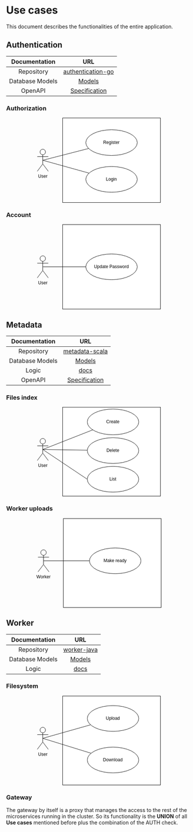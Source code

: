 # Use cases

This document describes the functionalities of the entire application.

## Authentication

|  Documentation  |                             URL                              |
| :-------------: | :----------------------------------------------------------: |
|   Repository    | [authentication-go](https://github.com/hawks-atlanta/authentication-go) |
| Database Models |             [Models](Database.md#Authentication)             |
|     OpenAPI     | [Specification](https://github.com/hawks-atlanta/authentication-go/docs/spec.openapi.yaml) |

### Authorization

<p style="text-align: center"><svg xmlns="http://www.w3.org/2000/svg" xmlns:xlink="http://www.w3.org/1999/xlink" version="1.1" width="336px" viewBox="-0.5 -0.5 336 231" content="&lt;mxfile host=&quot;app.diagrams.net&quot; modified=&quot;2023-08-17T21:43:16.329Z&quot; agent=&quot;Mozilla/5.0 (Windows NT 10.0; Win64; x64) AppleWebKit/537.36 (KHTML, like Gecko) Chrome/116.0.0.0 Safari/537.36&quot; etag=&quot;h7xAkAtKScxiPlv5ypOF&quot; version=&quot;21.6.8&quot; type=&quot;device&quot;&gt;&#10;  &lt;diagram name=&quot;Page-1&quot; id=&quot;dknG0FYPloJTLaOVneB4&quot;&gt;&#10;    &lt;mxGraphModel dx=&quot;1050&quot; dy=&quot;577&quot; grid=&quot;0&quot; gridSize=&quot;10&quot; guides=&quot;1&quot; tooltips=&quot;1&quot; connect=&quot;1&quot; arrows=&quot;1&quot; fold=&quot;1&quot; page=&quot;1&quot; pageScale=&quot;1&quot; pageWidth=&quot;850&quot; pageHeight=&quot;1100&quot; math=&quot;0&quot; shadow=&quot;0&quot;&gt;&#10;      &lt;root&gt;&#10;        &lt;mxCell id=&quot;0&quot; /&gt;&#10;        &lt;mxCell id=&quot;1&quot; parent=&quot;0&quot; /&gt;&#10;        &lt;mxCell id=&quot;DDC4TWG9UTvvL-4e5KVK-3&quot; value=&quot;&quot; style=&quot;shape=rect;html=1;verticalAlign=top;fontStyle=1;whiteSpace=wrap;align=center;&quot; vertex=&quot;1&quot; parent=&quot;1&quot;&gt;&#10;          &lt;mxGeometry x=&quot;199&quot; y=&quot;125&quot; width=&quot;266&quot; height=&quot;230&quot; as=&quot;geometry&quot; /&gt;&#10;        &lt;/mxCell&gt;&#10;        &lt;mxCell id=&quot;DDC4TWG9UTvvL-4e5KVK-7&quot; style=&quot;rounded=0;orthogonalLoop=1;jettySize=auto;html=1;exitX=0.5;exitY=0.5;exitDx=0;exitDy=0;exitPerimeter=0;endArrow=none;endFill=0;&quot; edge=&quot;1&quot; parent=&quot;1&quot; source=&quot;DDC4TWG9UTvvL-4e5KVK-1&quot; target=&quot;DDC4TWG9UTvvL-4e5KVK-4&quot;&gt;&#10;          &lt;mxGeometry relative=&quot;1&quot; as=&quot;geometry&quot; /&gt;&#10;        &lt;/mxCell&gt;&#10;        &lt;mxCell id=&quot;DDC4TWG9UTvvL-4e5KVK-8&quot; style=&quot;rounded=0;orthogonalLoop=1;jettySize=auto;html=1;exitX=0.5;exitY=0.5;exitDx=0;exitDy=0;exitPerimeter=0;endArrow=none;endFill=0;&quot; edge=&quot;1&quot; parent=&quot;1&quot; source=&quot;DDC4TWG9UTvvL-4e5KVK-1&quot; target=&quot;DDC4TWG9UTvvL-4e5KVK-5&quot;&gt;&#10;          &lt;mxGeometry relative=&quot;1&quot; as=&quot;geometry&quot; /&gt;&#10;        &lt;/mxCell&gt;&#10;        &lt;mxCell id=&quot;DDC4TWG9UTvvL-4e5KVK-1&quot; value=&quot;User&quot; style=&quot;shape=umlActor;verticalLabelPosition=bottom;verticalAlign=top;html=1;outlineConnect=0;&quot; vertex=&quot;1&quot; parent=&quot;1&quot;&gt;&#10;          &lt;mxGeometry x=&quot;130&quot; y=&quot;210&quot; width=&quot;30&quot; height=&quot;60&quot; as=&quot;geometry&quot; /&gt;&#10;        &lt;/mxCell&gt;&#10;        &lt;mxCell id=&quot;DDC4TWG9UTvvL-4e5KVK-4&quot; value=&quot;Register&quot; style=&quot;ellipse;whiteSpace=wrap;html=1;&quot; vertex=&quot;1&quot; parent=&quot;1&quot;&gt;&#10;          &lt;mxGeometry x=&quot;262&quot; y=&quot;157&quot; width=&quot;140&quot; height=&quot;70&quot; as=&quot;geometry&quot; /&gt;&#10;        &lt;/mxCell&gt;&#10;        &lt;mxCell id=&quot;DDC4TWG9UTvvL-4e5KVK-5&quot; value=&quot;Login&quot; style=&quot;ellipse;whiteSpace=wrap;html=1;&quot; vertex=&quot;1&quot; parent=&quot;1&quot;&gt;&#10;          &lt;mxGeometry x=&quot;262&quot; y=&quot;257&quot; width=&quot;140&quot; height=&quot;70&quot; as=&quot;geometry&quot; /&gt;&#10;        &lt;/mxCell&gt;&#10;      &lt;/root&gt;&#10;    &lt;/mxGraphModel&gt;&#10;  &lt;/diagram&gt;&#10;&lt;/mxfile&gt;&#10;" onclick="(function(svg){var src=window.event.target||window.event.srcElement;while (src!=null&amp;&amp;src.nodeName.toLowerCase()!='a'){src=src.parentNode;}if(src==null){if(svg.wnd!=null&amp;&amp;!svg.wnd.closed){svg.wnd.focus();}else{var r=function(evt){if(evt.data=='ready'&amp;&amp;evt.source==svg.wnd){svg.wnd.postMessage(decodeURIComponent(svg.getAttribute('content')),'*');window.removeEventListener('message',r);}};window.addEventListener('message',r);svg.wnd=window.open('https://viewer.diagrams.net/?client=1&amp;page=0&amp;edit=_blank');}}})(this);" style="cursor:pointer;max-width:100%;max-height:231px;"><defs/><g><rect x="69" y="0" width="266" height="230" fill="rgb(255, 255, 255)" stroke="rgb(0, 0, 0)" pointer-events="all"/><path d="M 15 115 L 139.73 82.98" fill="none" stroke="rgb(0, 0, 0)" stroke-miterlimit="10" pointer-events="stroke"/><path d="M 15 115 L 140.82 149.99" fill="none" stroke="rgb(0, 0, 0)" stroke-miterlimit="10" pointer-events="stroke"/><ellipse cx="15" cy="92.5" rx="7.5" ry="7.5" fill="rgb(255, 255, 255)" stroke="rgb(0, 0, 0)" pointer-events="all"/><path d="M 15 100 L 15 125 M 15 105 L 0 105 M 15 105 L 30 105 M 15 125 L 0 145 M 15 125 L 30 145" fill="none" stroke="rgb(0, 0, 0)" stroke-miterlimit="10" pointer-events="all"/><g transform="translate(-0.5 -0.5)"><switch><foreignObject pointer-events="none" width="100%" height="100%" requiredFeatures="http://www.w3.org/TR/SVG11/feature#Extensibility" style="overflow: visible; text-align: left;"><div xmlns="http://www.w3.org/1999/xhtml" style="display: flex; align-items: unsafe flex-start; justify-content: unsafe center; width: 1px; height: 1px; padding-top: 152px; margin-left: 15px;"><div data-drawio-colors="color: rgb(0, 0, 0); " style="box-sizing: border-box; font-size: 0px; text-align: center;"><div style="display: inline-block; font-size: 12px; font-family: Helvetica; color: rgb(0, 0, 0); line-height: 1.2; pointer-events: all; white-space: nowrap;">User</div></div></div></foreignObject><text x="15" y="164" fill="rgb(0, 0, 0)" font-family="Helvetica" font-size="12px" text-anchor="middle">User</text></switch></g><ellipse cx="202" cy="67" rx="70" ry="35" fill="rgb(255, 255, 255)" stroke="rgb(0, 0, 0)" pointer-events="all"/><g transform="translate(-0.5 -0.5)"><switch><foreignObject pointer-events="none" width="100%" height="100%" requiredFeatures="http://www.w3.org/TR/SVG11/feature#Extensibility" style="overflow: visible; text-align: left;"><div xmlns="http://www.w3.org/1999/xhtml" style="display: flex; align-items: unsafe center; justify-content: unsafe center; width: 138px; height: 1px; padding-top: 67px; margin-left: 133px;"><div data-drawio-colors="color: rgb(0, 0, 0); " style="box-sizing: border-box; font-size: 0px; text-align: center;"><div style="display: inline-block; font-size: 12px; font-family: Helvetica; color: rgb(0, 0, 0); line-height: 1.2; pointer-events: all; white-space: normal; overflow-wrap: normal;">Register</div></div></div></foreignObject><text x="202" y="71" fill="rgb(0, 0, 0)" font-family="Helvetica" font-size="12px" text-anchor="middle">Register</text></switch></g><ellipse cx="202" cy="167" rx="70" ry="35" fill="rgb(255, 255, 255)" stroke="rgb(0, 0, 0)" pointer-events="all"/><g transform="translate(-0.5 -0.5)"><switch><foreignObject pointer-events="none" width="100%" height="100%" requiredFeatures="http://www.w3.org/TR/SVG11/feature#Extensibility" style="overflow: visible; text-align: left;"><div xmlns="http://www.w3.org/1999/xhtml" style="display: flex; align-items: unsafe center; justify-content: unsafe center; width: 138px; height: 1px; padding-top: 167px; margin-left: 133px;"><div data-drawio-colors="color: rgb(0, 0, 0); " style="box-sizing: border-box; font-size: 0px; text-align: center;"><div style="display: inline-block; font-size: 12px; font-family: Helvetica; color: rgb(0, 0, 0); line-height: 1.2; pointer-events: all; white-space: normal; overflow-wrap: normal;">Login</div></div></div></foreignObject><text x="202" y="171" fill="rgb(0, 0, 0)" font-family="Helvetica" font-size="12px" text-anchor="middle">Login</text></switch></g></g><switch><g requiredFeatures="http://www.w3.org/TR/SVG11/feature#Extensibility"/><a transform="translate(0,-5)" xlink:href="https://www.drawio.com/doc/faq/svg-export-text-problems" target="_blank"><text text-anchor="middle" font-size="10px" x="50%" y="100%">Text is not SVG - cannot display</text></a></switch></svg></p>

### Account

<p style="text-align: center"><svg xmlns="http://www.w3.org/2000/svg" xmlns:xlink="http://www.w3.org/1999/xlink" version="1.1" width="336px" viewBox="-0.5 -0.5 336 231" content="&lt;mxfile host=&quot;app.diagrams.net&quot; modified=&quot;2023-08-17T21:45:14.781Z&quot; agent=&quot;Mozilla/5.0 (Windows NT 10.0; Win64; x64) AppleWebKit/537.36 (KHTML, like Gecko) Chrome/116.0.0.0 Safari/537.36&quot; etag=&quot;l0gqTA0B2siqBwlNfhml&quot; version=&quot;21.6.8&quot; type=&quot;device&quot;&gt;&#10;  &lt;diagram name=&quot;Page-1&quot; id=&quot;dknG0FYPloJTLaOVneB4&quot;&gt;&#10;    &lt;mxGraphModel dx=&quot;1050&quot; dy=&quot;577&quot; grid=&quot;0&quot; gridSize=&quot;10&quot; guides=&quot;1&quot; tooltips=&quot;1&quot; connect=&quot;1&quot; arrows=&quot;1&quot; fold=&quot;1&quot; page=&quot;1&quot; pageScale=&quot;1&quot; pageWidth=&quot;850&quot; pageHeight=&quot;1100&quot; math=&quot;0&quot; shadow=&quot;0&quot;&gt;&#10;      &lt;root&gt;&#10;        &lt;mxCell id=&quot;0&quot; /&gt;&#10;        &lt;mxCell id=&quot;1&quot; parent=&quot;0&quot; /&gt;&#10;        &lt;mxCell id=&quot;DDC4TWG9UTvvL-4e5KVK-3&quot; value=&quot;&quot; style=&quot;shape=rect;html=1;verticalAlign=top;fontStyle=1;whiteSpace=wrap;align=center;&quot; vertex=&quot;1&quot; parent=&quot;1&quot;&gt;&#10;          &lt;mxGeometry x=&quot;199&quot; y=&quot;125&quot; width=&quot;266&quot; height=&quot;230&quot; as=&quot;geometry&quot; /&gt;&#10;        &lt;/mxCell&gt;&#10;        &lt;mxCell id=&quot;DDC4TWG9UTvvL-4e5KVK-8&quot; style=&quot;rounded=0;orthogonalLoop=1;jettySize=auto;html=1;exitX=0.5;exitY=0.5;exitDx=0;exitDy=0;exitPerimeter=0;endArrow=none;endFill=0;&quot; edge=&quot;1&quot; parent=&quot;1&quot; source=&quot;DDC4TWG9UTvvL-4e5KVK-1&quot; target=&quot;DDC4TWG9UTvvL-4e5KVK-5&quot;&gt;&#10;          &lt;mxGeometry relative=&quot;1&quot; as=&quot;geometry&quot; /&gt;&#10;        &lt;/mxCell&gt;&#10;        &lt;mxCell id=&quot;DDC4TWG9UTvvL-4e5KVK-1&quot; value=&quot;User&quot; style=&quot;shape=umlActor;verticalLabelPosition=bottom;verticalAlign=top;html=1;outlineConnect=0;&quot; vertex=&quot;1&quot; parent=&quot;1&quot;&gt;&#10;          &lt;mxGeometry x=&quot;130&quot; y=&quot;210&quot; width=&quot;30&quot; height=&quot;60&quot; as=&quot;geometry&quot; /&gt;&#10;        &lt;/mxCell&gt;&#10;        &lt;mxCell id=&quot;DDC4TWG9UTvvL-4e5KVK-5&quot; value=&quot;Update Password&quot; style=&quot;ellipse;whiteSpace=wrap;html=1;&quot; vertex=&quot;1&quot; parent=&quot;1&quot;&gt;&#10;          &lt;mxGeometry x=&quot;262&quot; y=&quot;205&quot; width=&quot;140&quot; height=&quot;70&quot; as=&quot;geometry&quot; /&gt;&#10;        &lt;/mxCell&gt;&#10;      &lt;/root&gt;&#10;    &lt;/mxGraphModel&gt;&#10;  &lt;/diagram&gt;&#10;&lt;/mxfile&gt;&#10;" onclick="(function(svg){var src=window.event.target||window.event.srcElement;while (src!=null&amp;&amp;src.nodeName.toLowerCase()!='a'){src=src.parentNode;}if(src==null){if(svg.wnd!=null&amp;&amp;!svg.wnd.closed){svg.wnd.focus();}else{var r=function(evt){if(evt.data=='ready'&amp;&amp;evt.source==svg.wnd){svg.wnd.postMessage(decodeURIComponent(svg.getAttribute('content')),'*');window.removeEventListener('message',r);}};window.addEventListener('message',r);svg.wnd=window.open('https://viewer.diagrams.net/?client=1&amp;page=0&amp;edit=_blank');}}})(this);" style="cursor:pointer;max-width:100%;max-height:231px;"><defs/><g><rect x="69" y="0" width="266" height="230" fill="rgb(255, 255, 255)" stroke="rgb(0, 0, 0)" pointer-events="all"/><path d="M 15 115 L 132 115" fill="none" stroke="rgb(0, 0, 0)" stroke-miterlimit="10" pointer-events="stroke"/><ellipse cx="15" cy="92.5" rx="7.5" ry="7.5" fill="rgb(255, 255, 255)" stroke="rgb(0, 0, 0)" pointer-events="all"/><path d="M 15 100 L 15 125 M 15 105 L 0 105 M 15 105 L 30 105 M 15 125 L 0 145 M 15 125 L 30 145" fill="none" stroke="rgb(0, 0, 0)" stroke-miterlimit="10" pointer-events="all"/><g transform="translate(-0.5 -0.5)"><switch><foreignObject pointer-events="none" width="100%" height="100%" requiredFeatures="http://www.w3.org/TR/SVG11/feature#Extensibility" style="overflow: visible; text-align: left;"><div xmlns="http://www.w3.org/1999/xhtml" style="display: flex; align-items: unsafe flex-start; justify-content: unsafe center; width: 1px; height: 1px; padding-top: 152px; margin-left: 15px;"><div data-drawio-colors="color: rgb(0, 0, 0); " style="box-sizing: border-box; font-size: 0px; text-align: center;"><div style="display: inline-block; font-size: 12px; font-family: Helvetica; color: rgb(0, 0, 0); line-height: 1.2; pointer-events: all; white-space: nowrap;">User</div></div></div></foreignObject><text x="15" y="164" fill="rgb(0, 0, 0)" font-family="Helvetica" font-size="12px" text-anchor="middle">User</text></switch></g><ellipse cx="202" cy="115" rx="70" ry="35" fill="rgb(255, 255, 255)" stroke="rgb(0, 0, 0)" pointer-events="all"/><g transform="translate(-0.5 -0.5)"><switch><foreignObject pointer-events="none" width="100%" height="100%" requiredFeatures="http://www.w3.org/TR/SVG11/feature#Extensibility" style="overflow: visible; text-align: left;"><div xmlns="http://www.w3.org/1999/xhtml" style="display: flex; align-items: unsafe center; justify-content: unsafe center; width: 138px; height: 1px; padding-top: 115px; margin-left: 133px;"><div data-drawio-colors="color: rgb(0, 0, 0); " style="box-sizing: border-box; font-size: 0px; text-align: center;"><div style="display: inline-block; font-size: 12px; font-family: Helvetica; color: rgb(0, 0, 0); line-height: 1.2; pointer-events: all; white-space: normal; overflow-wrap: normal;">Update Password</div></div></div></foreignObject><text x="202" y="119" fill="rgb(0, 0, 0)" font-family="Helvetica" font-size="12px" text-anchor="middle">Update Password</text></switch></g></g><switch><g requiredFeatures="http://www.w3.org/TR/SVG11/feature#Extensibility"/><a transform="translate(0,-5)" xlink:href="https://www.drawio.com/doc/faq/svg-export-text-problems" target="_blank"><text text-anchor="middle" font-size="10px" x="50%" y="100%">Text is not SVG - cannot display</text></a></switch></svg></p>

## Metadata

|  Documentation  |                             URL                              |
| :-------------: | :----------------------------------------------------------: |
|   Repository    | [metadata-scala](https://github.com/hawks-atlanta/metadata-scala) |
| Database Models |                [Models](Database.md#Metadata)                |
|      Logic      |                   [docs](docs/Metadata.md)                   |
|     OpenAPI     | [Specification](https://github.com/hawks-atlanta/metadata-scala/docs/spec.openapi.yaml) |

### Files index

<p style="text-align: center"><svg xmlns="http://www.w3.org/2000/svg" xmlns:xlink="http://www.w3.org/1999/xlink" version="1.1" width="336px" viewBox="-0.5 -0.5 336 243" content="&lt;mxfile host=&quot;app.diagrams.net&quot; modified=&quot;2023-08-17T22:06:31.106Z&quot; agent=&quot;Mozilla/5.0 (Windows NT 10.0; Win64; x64) AppleWebKit/537.36 (KHTML, like Gecko) Chrome/116.0.0.0 Safari/537.36&quot; etag=&quot;4ShBZZ8UxJLpvEipaMb-&quot; version=&quot;21.6.8&quot; type=&quot;device&quot;&gt;&#10;  &lt;diagram name=&quot;Page-1&quot; id=&quot;dknG0FYPloJTLaOVneB4&quot;&gt;&#10;    &lt;mxGraphModel dx=&quot;1050&quot; dy=&quot;577&quot; grid=&quot;0&quot; gridSize=&quot;10&quot; guides=&quot;1&quot; tooltips=&quot;1&quot; connect=&quot;1&quot; arrows=&quot;1&quot; fold=&quot;1&quot; page=&quot;1&quot; pageScale=&quot;1&quot; pageWidth=&quot;850&quot; pageHeight=&quot;1100&quot; math=&quot;0&quot; shadow=&quot;0&quot;&gt;&#10;      &lt;root&gt;&#10;        &lt;mxCell id=&quot;0&quot; /&gt;&#10;        &lt;mxCell id=&quot;1&quot; parent=&quot;0&quot; /&gt;&#10;        &lt;mxCell id=&quot;DDC4TWG9UTvvL-4e5KVK-3&quot; value=&quot;&quot; style=&quot;shape=rect;html=1;verticalAlign=top;fontStyle=1;whiteSpace=wrap;align=center;&quot; vertex=&quot;1&quot; parent=&quot;1&quot;&gt;&#10;          &lt;mxGeometry x=&quot;199&quot; y=&quot;125&quot; width=&quot;266&quot; height=&quot;242&quot; as=&quot;geometry&quot; /&gt;&#10;        &lt;/mxCell&gt;&#10;        &lt;mxCell id=&quot;DDC4TWG9UTvvL-4e5KVK-8&quot; style=&quot;rounded=0;orthogonalLoop=1;jettySize=auto;html=1;exitX=0.5;exitY=0.5;exitDx=0;exitDy=0;exitPerimeter=0;endArrow=none;endFill=0;&quot; edge=&quot;1&quot; parent=&quot;1&quot; source=&quot;DDC4TWG9UTvvL-4e5KVK-1&quot; target=&quot;DDC4TWG9UTvvL-4e5KVK-5&quot;&gt;&#10;          &lt;mxGeometry relative=&quot;1&quot; as=&quot;geometry&quot; /&gt;&#10;        &lt;/mxCell&gt;&#10;        &lt;mxCell id=&quot;DDC4TWG9UTvvL-4e5KVK-10&quot; style=&quot;rounded=0;orthogonalLoop=1;jettySize=auto;html=1;exitX=0.5;exitY=0.5;exitDx=0;exitDy=0;exitPerimeter=0;endArrow=none;endFill=0;&quot; edge=&quot;1&quot; parent=&quot;1&quot; source=&quot;DDC4TWG9UTvvL-4e5KVK-1&quot; target=&quot;DDC4TWG9UTvvL-4e5KVK-9&quot;&gt;&#10;          &lt;mxGeometry relative=&quot;1&quot; as=&quot;geometry&quot; /&gt;&#10;        &lt;/mxCell&gt;&#10;        &lt;mxCell id=&quot;DDC4TWG9UTvvL-4e5KVK-13&quot; style=&quot;rounded=0;orthogonalLoop=1;jettySize=auto;html=1;exitX=0.5;exitY=0.5;exitDx=0;exitDy=0;exitPerimeter=0;entryX=0;entryY=0.5;entryDx=0;entryDy=0;endArrow=none;endFill=0;&quot; edge=&quot;1&quot; parent=&quot;1&quot; source=&quot;DDC4TWG9UTvvL-4e5KVK-1&quot; target=&quot;DDC4TWG9UTvvL-4e5KVK-12&quot;&gt;&#10;          &lt;mxGeometry relative=&quot;1&quot; as=&quot;geometry&quot; /&gt;&#10;        &lt;/mxCell&gt;&#10;        &lt;mxCell id=&quot;DDC4TWG9UTvvL-4e5KVK-1&quot; value=&quot;User&quot; style=&quot;shape=umlActor;verticalLabelPosition=bottom;verticalAlign=top;html=1;outlineConnect=0;&quot; vertex=&quot;1&quot; parent=&quot;1&quot;&gt;&#10;          &lt;mxGeometry x=&quot;130&quot; y=&quot;210&quot; width=&quot;30&quot; height=&quot;60&quot; as=&quot;geometry&quot; /&gt;&#10;        &lt;/mxCell&gt;&#10;        &lt;mxCell id=&quot;DDC4TWG9UTvvL-4e5KVK-5&quot; value=&quot;Create&quot; style=&quot;ellipse;whiteSpace=wrap;html=1;&quot; vertex=&quot;1&quot; parent=&quot;1&quot;&gt;&#10;          &lt;mxGeometry x=&quot;266&quot; y=&quot;130&quot; width=&quot;140&quot; height=&quot;70&quot; as=&quot;geometry&quot; /&gt;&#10;        &lt;/mxCell&gt;&#10;        &lt;mxCell id=&quot;DDC4TWG9UTvvL-4e5KVK-9&quot; value=&quot;Delete&quot; style=&quot;ellipse;whiteSpace=wrap;html=1;&quot; vertex=&quot;1&quot; parent=&quot;1&quot;&gt;&#10;          &lt;mxGeometry x=&quot;266&quot; y=&quot;208&quot; width=&quot;140&quot; height=&quot;70&quot; as=&quot;geometry&quot; /&gt;&#10;        &lt;/mxCell&gt;&#10;        &lt;mxCell id=&quot;DDC4TWG9UTvvL-4e5KVK-12&quot; value=&quot;List&quot; style=&quot;ellipse;whiteSpace=wrap;html=1;&quot; vertex=&quot;1&quot; parent=&quot;1&quot;&gt;&#10;          &lt;mxGeometry x=&quot;266&quot; y=&quot;286&quot; width=&quot;140&quot; height=&quot;70&quot; as=&quot;geometry&quot; /&gt;&#10;        &lt;/mxCell&gt;&#10;      &lt;/root&gt;&#10;    &lt;/mxGraphModel&gt;&#10;  &lt;/diagram&gt;&#10;&lt;/mxfile&gt;&#10;" onclick="(function(svg){var src=window.event.target||window.event.srcElement;while (src!=null&amp;&amp;src.nodeName.toLowerCase()!='a'){src=src.parentNode;}if(src==null){if(svg.wnd!=null&amp;&amp;!svg.wnd.closed){svg.wnd.focus();}else{var r=function(evt){if(evt.data=='ready'&amp;&amp;evt.source==svg.wnd){svg.wnd.postMessage(decodeURIComponent(svg.getAttribute('content')),'*');window.removeEventListener('message',r);}};window.addEventListener('message',r);svg.wnd=window.open('https://viewer.diagrams.net/?client=1&amp;page=0&amp;edit=_blank');}}})(this);" style="cursor:pointer;max-width:100%;max-height:243px;"><defs/><g><rect x="69" y="0" width="266" height="242" fill="rgb(255, 255, 255)" stroke="rgb(0, 0, 0)" pointer-events="all"/><path d="M 15 115 L 150.95 61.62" fill="none" stroke="rgb(0, 0, 0)" stroke-miterlimit="10" pointer-events="stroke"/><path d="M 15 115 L 136.03 116.9" fill="none" stroke="rgb(0, 0, 0)" stroke-miterlimit="10" pointer-events="stroke"/><path d="M 15 115 L 136 196" fill="none" stroke="rgb(0, 0, 0)" stroke-miterlimit="10" pointer-events="stroke"/><ellipse cx="15" cy="92.5" rx="7.5" ry="7.5" fill="rgb(255, 255, 255)" stroke="rgb(0, 0, 0)" pointer-events="all"/><path d="M 15 100 L 15 125 M 15 105 L 0 105 M 15 105 L 30 105 M 15 125 L 0 145 M 15 125 L 30 145" fill="none" stroke="rgb(0, 0, 0)" stroke-miterlimit="10" pointer-events="all"/><g transform="translate(-0.5 -0.5)"><switch><foreignObject pointer-events="none" width="100%" height="100%" requiredFeatures="http://www.w3.org/TR/SVG11/feature#Extensibility" style="overflow: visible; text-align: left;"><div xmlns="http://www.w3.org/1999/xhtml" style="display: flex; align-items: unsafe flex-start; justify-content: unsafe center; width: 1px; height: 1px; padding-top: 152px; margin-left: 15px;"><div data-drawio-colors="color: rgb(0, 0, 0); " style="box-sizing: border-box; font-size: 0px; text-align: center;"><div style="display: inline-block; font-size: 12px; font-family: Helvetica; color: rgb(0, 0, 0); line-height: 1.2; pointer-events: all; white-space: nowrap;">User</div></div></div></foreignObject><text x="15" y="164" fill="rgb(0, 0, 0)" font-family="Helvetica" font-size="12px" text-anchor="middle">User</text></switch></g><ellipse cx="206" cy="40" rx="70" ry="35" fill="rgb(255, 255, 255)" stroke="rgb(0, 0, 0)" pointer-events="all"/><g transform="translate(-0.5 -0.5)"><switch><foreignObject pointer-events="none" width="100%" height="100%" requiredFeatures="http://www.w3.org/TR/SVG11/feature#Extensibility" style="overflow: visible; text-align: left;"><div xmlns="http://www.w3.org/1999/xhtml" style="display: flex; align-items: unsafe center; justify-content: unsafe center; width: 138px; height: 1px; padding-top: 40px; margin-left: 137px;"><div data-drawio-colors="color: rgb(0, 0, 0); " style="box-sizing: border-box; font-size: 0px; text-align: center;"><div style="display: inline-block; font-size: 12px; font-family: Helvetica; color: rgb(0, 0, 0); line-height: 1.2; pointer-events: all; white-space: normal; overflow-wrap: normal;">Create</div></div></div></foreignObject><text x="206" y="44" fill="rgb(0, 0, 0)" font-family="Helvetica" font-size="12px" text-anchor="middle">Create</text></switch></g><ellipse cx="206" cy="118" rx="70" ry="35" fill="rgb(255, 255, 255)" stroke="rgb(0, 0, 0)" pointer-events="all"/><g transform="translate(-0.5 -0.5)"><switch><foreignObject pointer-events="none" width="100%" height="100%" requiredFeatures="http://www.w3.org/TR/SVG11/feature#Extensibility" style="overflow: visible; text-align: left;"><div xmlns="http://www.w3.org/1999/xhtml" style="display: flex; align-items: unsafe center; justify-content: unsafe center; width: 138px; height: 1px; padding-top: 118px; margin-left: 137px;"><div data-drawio-colors="color: rgb(0, 0, 0); " style="box-sizing: border-box; font-size: 0px; text-align: center;"><div style="display: inline-block; font-size: 12px; font-family: Helvetica; color: rgb(0, 0, 0); line-height: 1.2; pointer-events: all; white-space: normal; overflow-wrap: normal;">Delete</div></div></div></foreignObject><text x="206" y="122" fill="rgb(0, 0, 0)" font-family="Helvetica" font-size="12px" text-anchor="middle">Delete</text></switch></g><ellipse cx="206" cy="196" rx="70" ry="35" fill="rgb(255, 255, 255)" stroke="rgb(0, 0, 0)" pointer-events="all"/><g transform="translate(-0.5 -0.5)"><switch><foreignObject pointer-events="none" width="100%" height="100%" requiredFeatures="http://www.w3.org/TR/SVG11/feature#Extensibility" style="overflow: visible; text-align: left;"><div xmlns="http://www.w3.org/1999/xhtml" style="display: flex; align-items: unsafe center; justify-content: unsafe center; width: 138px; height: 1px; padding-top: 196px; margin-left: 137px;"><div data-drawio-colors="color: rgb(0, 0, 0); " style="box-sizing: border-box; font-size: 0px; text-align: center;"><div style="display: inline-block; font-size: 12px; font-family: Helvetica; color: rgb(0, 0, 0); line-height: 1.2; pointer-events: all; white-space: normal; overflow-wrap: normal;">List</div></div></div></foreignObject><text x="206" y="200" fill="rgb(0, 0, 0)" font-family="Helvetica" font-size="12px" text-anchor="middle">List</text></switch></g></g><switch><g requiredFeatures="http://www.w3.org/TR/SVG11/feature#Extensibility"/><a transform="translate(0,-5)" xlink:href="https://www.drawio.com/doc/faq/svg-export-text-problems" target="_blank"><text text-anchor="middle" font-size="10px" x="50%" y="100%">Text is not SVG - cannot display</text></a></switch></svg></p>

### Worker uploads

<p style="text-align: center"><svg xmlns="http://www.w3.org/2000/svg" xmlns:xlink="http://www.w3.org/1999/xlink" version="1.1" width="340px" viewBox="-0.5 -0.5 340 243" content="&lt;mxfile host=&quot;app.diagrams.net&quot; modified=&quot;2023-08-17T23:55:08.906Z&quot; agent=&quot;Mozilla/5.0 (Windows NT 10.0; Win64; x64) AppleWebKit/537.36 (KHTML, like Gecko) Chrome/116.0.0.0 Safari/537.36&quot; etag=&quot;WrU2Ey7VN1CqUgIosH39&quot; version=&quot;21.6.8&quot; type=&quot;device&quot;&gt;&#10;  &lt;diagram name=&quot;Page-1&quot; id=&quot;dknG0FYPloJTLaOVneB4&quot;&gt;&#10;    &lt;mxGraphModel dx=&quot;1050&quot; dy=&quot;577&quot; grid=&quot;0&quot; gridSize=&quot;10&quot; guides=&quot;1&quot; tooltips=&quot;1&quot; connect=&quot;1&quot; arrows=&quot;1&quot; fold=&quot;1&quot; page=&quot;1&quot; pageScale=&quot;1&quot; pageWidth=&quot;850&quot; pageHeight=&quot;1100&quot; math=&quot;0&quot; shadow=&quot;0&quot;&gt;&#10;      &lt;root&gt;&#10;        &lt;mxCell id=&quot;0&quot; /&gt;&#10;        &lt;mxCell id=&quot;1&quot; parent=&quot;0&quot; /&gt;&#10;        &lt;mxCell id=&quot;DDC4TWG9UTvvL-4e5KVK-3&quot; value=&quot;&quot; style=&quot;shape=rect;html=1;verticalAlign=top;fontStyle=1;whiteSpace=wrap;align=center;&quot; vertex=&quot;1&quot; parent=&quot;1&quot;&gt;&#10;          &lt;mxGeometry x=&quot;199&quot; y=&quot;125&quot; width=&quot;266&quot; height=&quot;242&quot; as=&quot;geometry&quot; /&gt;&#10;        &lt;/mxCell&gt;&#10;        &lt;mxCell id=&quot;DDC4TWG9UTvvL-4e5KVK-8&quot; style=&quot;rounded=0;orthogonalLoop=1;jettySize=auto;html=1;exitX=0.5;exitY=0.5;exitDx=0;exitDy=0;exitPerimeter=0;endArrow=none;endFill=0;&quot; edge=&quot;1&quot; parent=&quot;1&quot; source=&quot;DDC4TWG9UTvvL-4e5KVK-1&quot; target=&quot;DDC4TWG9UTvvL-4e5KVK-5&quot;&gt;&#10;          &lt;mxGeometry relative=&quot;1&quot; as=&quot;geometry&quot; /&gt;&#10;        &lt;/mxCell&gt;&#10;        &lt;mxCell id=&quot;DDC4TWG9UTvvL-4e5KVK-1&quot; value=&quot;Worker&quot; style=&quot;shape=umlActor;verticalLabelPosition=bottom;verticalAlign=top;html=1;outlineConnect=0;&quot; vertex=&quot;1&quot; parent=&quot;1&quot;&gt;&#10;          &lt;mxGeometry x=&quot;130&quot; y=&quot;210&quot; width=&quot;30&quot; height=&quot;60&quot; as=&quot;geometry&quot; /&gt;&#10;        &lt;/mxCell&gt;&#10;        &lt;mxCell id=&quot;DDC4TWG9UTvvL-4e5KVK-5&quot; value=&quot;Make ready&quot; style=&quot;ellipse;whiteSpace=wrap;html=1;&quot; vertex=&quot;1&quot; parent=&quot;1&quot;&gt;&#10;          &lt;mxGeometry x=&quot;270&quot; y=&quot;205&quot; width=&quot;140&quot; height=&quot;70&quot; as=&quot;geometry&quot; /&gt;&#10;        &lt;/mxCell&gt;&#10;      &lt;/root&gt;&#10;    &lt;/mxGraphModel&gt;&#10;  &lt;/diagram&gt;&#10;&lt;/mxfile&gt;&#10;" onclick="(function(svg){var src=window.event.target||window.event.srcElement;while (src!=null&amp;&amp;src.nodeName.toLowerCase()!='a'){src=src.parentNode;}if(src==null){if(svg.wnd!=null&amp;&amp;!svg.wnd.closed){svg.wnd.focus();}else{var r=function(evt){if(evt.data=='ready'&amp;&amp;evt.source==svg.wnd){svg.wnd.postMessage(decodeURIComponent(svg.getAttribute('content')),'*');window.removeEventListener('message',r);}};window.addEventListener('message',r);svg.wnd=window.open('https://viewer.diagrams.net/?client=1&amp;page=0&amp;edit=_blank');}}})(this);" style="cursor:pointer;max-width:100%;max-height:243px;"><defs/><g><rect x="73" y="0" width="266" height="242" fill="rgb(255, 255, 255)" stroke="rgb(0, 0, 0)" pointer-events="all"/><path d="M 19 115 L 144 115" fill="none" stroke="rgb(0, 0, 0)" stroke-miterlimit="10" pointer-events="stroke"/><ellipse cx="19" cy="92.5" rx="7.5" ry="7.5" fill="rgb(255, 255, 255)" stroke="rgb(0, 0, 0)" pointer-events="all"/><path d="M 19 100 L 19 125 M 19 105 L 4 105 M 19 105 L 34 105 M 19 125 L 4 145 M 19 125 L 34 145" fill="none" stroke="rgb(0, 0, 0)" stroke-miterlimit="10" pointer-events="all"/><g transform="translate(-0.5 -0.5)"><switch><foreignObject pointer-events="none" width="100%" height="100%" requiredFeatures="http://www.w3.org/TR/SVG11/feature#Extensibility" style="overflow: visible; text-align: left;"><div xmlns="http://www.w3.org/1999/xhtml" style="display: flex; align-items: unsafe flex-start; justify-content: unsafe center; width: 1px; height: 1px; padding-top: 152px; margin-left: 19px;"><div data-drawio-colors="color: rgb(0, 0, 0); " style="box-sizing: border-box; font-size: 0px; text-align: center;"><div style="display: inline-block; font-size: 12px; font-family: Helvetica; color: rgb(0, 0, 0); line-height: 1.2; pointer-events: all; white-space: nowrap;">Worker</div></div></div></foreignObject><text x="19" y="164" fill="rgb(0, 0, 0)" font-family="Helvetica" font-size="12px" text-anchor="middle">Worker</text></switch></g><ellipse cx="214" cy="115" rx="70" ry="35" fill="rgb(255, 255, 255)" stroke="rgb(0, 0, 0)" pointer-events="all"/><g transform="translate(-0.5 -0.5)"><switch><foreignObject pointer-events="none" width="100%" height="100%" requiredFeatures="http://www.w3.org/TR/SVG11/feature#Extensibility" style="overflow: visible; text-align: left;"><div xmlns="http://www.w3.org/1999/xhtml" style="display: flex; align-items: unsafe center; justify-content: unsafe center; width: 138px; height: 1px; padding-top: 115px; margin-left: 145px;"><div data-drawio-colors="color: rgb(0, 0, 0); " style="box-sizing: border-box; font-size: 0px; text-align: center;"><div style="display: inline-block; font-size: 12px; font-family: Helvetica; color: rgb(0, 0, 0); line-height: 1.2; pointer-events: all; white-space: normal; overflow-wrap: normal;">Make ready</div></div></div></foreignObject><text x="214" y="119" fill="rgb(0, 0, 0)" font-family="Helvetica" font-size="12px" text-anchor="middle">Make ready</text></switch></g></g><switch><g requiredFeatures="http://www.w3.org/TR/SVG11/feature#Extensibility"/><a transform="translate(0,-5)" xlink:href="https://www.drawio.com/doc/faq/svg-export-text-problems" target="_blank"><text text-anchor="middle" font-size="10px" x="50%" y="100%">Text is not SVG - cannot display</text></a></switch></svg></p>

## Worker

|  Documentation  |                             URL                             |
| :-------------: | :---------------------------------------------------------: |
|   Repository    | [worker-java](https://github.com/hawks-atlanta/worker-java) |
| Database Models |                [Models](Database.md#Worker)                 |
|      Logic      |                   [docs](docs/Worker.md)                    |

### Filesystem

<p style="text-align: center"><svg xmlns="http://www.w3.org/2000/svg" xmlns:xlink="http://www.w3.org/1999/xlink" version="1.1" width="336px" viewBox="-0.5 -0.5 336 243" content="&lt;mxfile host=&quot;app.diagrams.net&quot; modified=&quot;2023-08-17T23:01:11.948Z&quot; agent=&quot;Mozilla/5.0 (Windows NT 10.0; Win64; x64) AppleWebKit/537.36 (KHTML, like Gecko) Chrome/116.0.0.0 Safari/537.36&quot; etag=&quot;pH-uiqLUWp_wGA__y2hc&quot; version=&quot;21.6.8&quot; type=&quot;device&quot;&gt;&#10;  &lt;diagram name=&quot;Page-1&quot; id=&quot;dknG0FYPloJTLaOVneB4&quot;&gt;&#10;    &lt;mxGraphModel dx=&quot;1050&quot; dy=&quot;577&quot; grid=&quot;0&quot; gridSize=&quot;10&quot; guides=&quot;1&quot; tooltips=&quot;1&quot; connect=&quot;1&quot; arrows=&quot;1&quot; fold=&quot;1&quot; page=&quot;1&quot; pageScale=&quot;1&quot; pageWidth=&quot;850&quot; pageHeight=&quot;1100&quot; math=&quot;0&quot; shadow=&quot;0&quot;&gt;&#10;      &lt;root&gt;&#10;        &lt;mxCell id=&quot;0&quot; /&gt;&#10;        &lt;mxCell id=&quot;1&quot; parent=&quot;0&quot; /&gt;&#10;        &lt;mxCell id=&quot;DDC4TWG9UTvvL-4e5KVK-3&quot; value=&quot;&quot; style=&quot;shape=rect;html=1;verticalAlign=top;fontStyle=1;whiteSpace=wrap;align=center;&quot; vertex=&quot;1&quot; parent=&quot;1&quot;&gt;&#10;          &lt;mxGeometry x=&quot;199&quot; y=&quot;125&quot; width=&quot;266&quot; height=&quot;242&quot; as=&quot;geometry&quot; /&gt;&#10;        &lt;/mxCell&gt;&#10;        &lt;mxCell id=&quot;DDC4TWG9UTvvL-4e5KVK-8&quot; style=&quot;rounded=0;orthogonalLoop=1;jettySize=auto;html=1;exitX=0.5;exitY=0.5;exitDx=0;exitDy=0;exitPerimeter=0;endArrow=none;endFill=0;&quot; edge=&quot;1&quot; parent=&quot;1&quot; source=&quot;DDC4TWG9UTvvL-4e5KVK-1&quot; target=&quot;DDC4TWG9UTvvL-4e5KVK-5&quot;&gt;&#10;          &lt;mxGeometry relative=&quot;1&quot; as=&quot;geometry&quot; /&gt;&#10;        &lt;/mxCell&gt;&#10;        &lt;mxCell id=&quot;DDC4TWG9UTvvL-4e5KVK-10&quot; style=&quot;rounded=0;orthogonalLoop=1;jettySize=auto;html=1;exitX=0.5;exitY=0.5;exitDx=0;exitDy=0;exitPerimeter=0;endArrow=none;endFill=0;&quot; edge=&quot;1&quot; parent=&quot;1&quot; source=&quot;DDC4TWG9UTvvL-4e5KVK-1&quot; target=&quot;DDC4TWG9UTvvL-4e5KVK-9&quot;&gt;&#10;          &lt;mxGeometry relative=&quot;1&quot; as=&quot;geometry&quot; /&gt;&#10;        &lt;/mxCell&gt;&#10;        &lt;mxCell id=&quot;DDC4TWG9UTvvL-4e5KVK-1&quot; value=&quot;User&quot; style=&quot;shape=umlActor;verticalLabelPosition=bottom;verticalAlign=top;html=1;outlineConnect=0;&quot; vertex=&quot;1&quot; parent=&quot;1&quot;&gt;&#10;          &lt;mxGeometry x=&quot;130&quot; y=&quot;210&quot; width=&quot;30&quot; height=&quot;60&quot; as=&quot;geometry&quot; /&gt;&#10;        &lt;/mxCell&gt;&#10;        &lt;mxCell id=&quot;DDC4TWG9UTvvL-4e5KVK-5&quot; value=&quot;Upload&quot; style=&quot;ellipse;whiteSpace=wrap;html=1;&quot; vertex=&quot;1&quot; parent=&quot;1&quot;&gt;&#10;          &lt;mxGeometry x=&quot;266&quot; y=&quot;151&quot; width=&quot;140&quot; height=&quot;70&quot; as=&quot;geometry&quot; /&gt;&#10;        &lt;/mxCell&gt;&#10;        &lt;mxCell id=&quot;DDC4TWG9UTvvL-4e5KVK-9&quot; value=&quot;Download&quot; style=&quot;ellipse;whiteSpace=wrap;html=1;&quot; vertex=&quot;1&quot; parent=&quot;1&quot;&gt;&#10;          &lt;mxGeometry x=&quot;266&quot; y=&quot;264&quot; width=&quot;140&quot; height=&quot;70&quot; as=&quot;geometry&quot; /&gt;&#10;        &lt;/mxCell&gt;&#10;      &lt;/root&gt;&#10;    &lt;/mxGraphModel&gt;&#10;  &lt;/diagram&gt;&#10;&lt;/mxfile&gt;&#10;" onclick="(function(svg){var src=window.event.target||window.event.srcElement;while (src!=null&amp;&amp;src.nodeName.toLowerCase()!='a'){src=src.parentNode;}if(src==null){if(svg.wnd!=null&amp;&amp;!svg.wnd.closed){svg.wnd.focus();}else{var r=function(evt){if(evt.data=='ready'&amp;&amp;evt.source==svg.wnd){svg.wnd.postMessage(decodeURIComponent(svg.getAttribute('content')),'*');window.removeEventListener('message',r);}};window.addEventListener('message',r);svg.wnd=window.open('https://viewer.diagrams.net/?client=1&amp;page=0&amp;edit=_blank');}}})(this);" style="cursor:pointer;max-width:100%;max-height:243px;"><defs/><g><rect x="69" y="0" width="266" height="242" fill="rgb(255, 255, 255)" stroke="rgb(0, 0, 0)" pointer-events="all"/><path d="M 15 115 L 145.07 78.23" fill="none" stroke="rgb(0, 0, 0)" stroke-miterlimit="10" pointer-events="stroke"/><path d="M 15 115 L 146.45 155.6" fill="none" stroke="rgb(0, 0, 0)" stroke-miterlimit="10" pointer-events="stroke"/><ellipse cx="15" cy="92.5" rx="7.5" ry="7.5" fill="rgb(255, 255, 255)" stroke="rgb(0, 0, 0)" pointer-events="all"/><path d="M 15 100 L 15 125 M 15 105 L 0 105 M 15 105 L 30 105 M 15 125 L 0 145 M 15 125 L 30 145" fill="none" stroke="rgb(0, 0, 0)" stroke-miterlimit="10" pointer-events="all"/><g transform="translate(-0.5 -0.5)"><switch><foreignObject pointer-events="none" width="100%" height="100%" requiredFeatures="http://www.w3.org/TR/SVG11/feature#Extensibility" style="overflow: visible; text-align: left;"><div xmlns="http://www.w3.org/1999/xhtml" style="display: flex; align-items: unsafe flex-start; justify-content: unsafe center; width: 1px; height: 1px; padding-top: 152px; margin-left: 15px;"><div data-drawio-colors="color: rgb(0, 0, 0); " style="box-sizing: border-box; font-size: 0px; text-align: center;"><div style="display: inline-block; font-size: 12px; font-family: Helvetica; color: rgb(0, 0, 0); line-height: 1.2; pointer-events: all; white-space: nowrap;">User</div></div></div></foreignObject><text x="15" y="164" fill="rgb(0, 0, 0)" font-family="Helvetica" font-size="12px" text-anchor="middle">User</text></switch></g><ellipse cx="206" cy="61" rx="70" ry="35" fill="rgb(255, 255, 255)" stroke="rgb(0, 0, 0)" pointer-events="all"/><g transform="translate(-0.5 -0.5)"><switch><foreignObject pointer-events="none" width="100%" height="100%" requiredFeatures="http://www.w3.org/TR/SVG11/feature#Extensibility" style="overflow: visible; text-align: left;"><div xmlns="http://www.w3.org/1999/xhtml" style="display: flex; align-items: unsafe center; justify-content: unsafe center; width: 138px; height: 1px; padding-top: 61px; margin-left: 137px;"><div data-drawio-colors="color: rgb(0, 0, 0); " style="box-sizing: border-box; font-size: 0px; text-align: center;"><div style="display: inline-block; font-size: 12px; font-family: Helvetica; color: rgb(0, 0, 0); line-height: 1.2; pointer-events: all; white-space: normal; overflow-wrap: normal;">Upload</div></div></div></foreignObject><text x="206" y="65" fill="rgb(0, 0, 0)" font-family="Helvetica" font-size="12px" text-anchor="middle">Upload</text></switch></g><ellipse cx="206" cy="174" rx="70" ry="35" fill="rgb(255, 255, 255)" stroke="rgb(0, 0, 0)" pointer-events="all"/><g transform="translate(-0.5 -0.5)"><switch><foreignObject pointer-events="none" width="100%" height="100%" requiredFeatures="http://www.w3.org/TR/SVG11/feature#Extensibility" style="overflow: visible; text-align: left;"><div xmlns="http://www.w3.org/1999/xhtml" style="display: flex; align-items: unsafe center; justify-content: unsafe center; width: 138px; height: 1px; padding-top: 174px; margin-left: 137px;"><div data-drawio-colors="color: rgb(0, 0, 0); " style="box-sizing: border-box; font-size: 0px; text-align: center;"><div style="display: inline-block; font-size: 12px; font-family: Helvetica; color: rgb(0, 0, 0); line-height: 1.2; pointer-events: all; white-space: normal; overflow-wrap: normal;">Download</div></div></div></foreignObject><text x="206" y="178" fill="rgb(0, 0, 0)" font-family="Helvetica" font-size="12px" text-anchor="middle">Download</text></switch></g></g><switch><g requiredFeatures="http://www.w3.org/TR/SVG11/feature#Extensibility"/><a transform="translate(0,-5)" xlink:href="https://www.drawio.com/doc/faq/svg-export-text-problems" target="_blank"><text text-anchor="middle" font-size="10px" x="50%" y="100%">Text is not SVG - cannot display</text></a></switch></svg></p>

### Gateway

The gateway by itself is a proxy that manages the access to the rest of the microservices running in the cluster. So its functionality is the **UNION** of all **Use cases** mentioned before plus the combination of the AUTH check.
